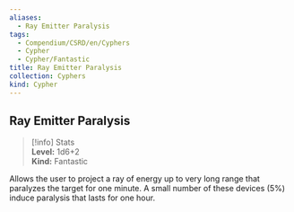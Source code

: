 ```yaml
---
aliases:
  - Ray Emitter Paralysis
tags:
  - Compendium/CSRD/en/Cyphers
  - Cypher
  - Cypher/Fantastic
title: Ray Emitter Paralysis
collection: Cyphers
kind: Cypher
---
```

## Ray Emitter Paralysis  
>[!info] Stats  
> **Level:** 1d6+2  
> **Kind:** Fantastic
  
Allows the user to project a ray of energy up to very long range that paralyzes the target for one minute. A small number of these devices (5%) induce paralysis that lasts for one hour.